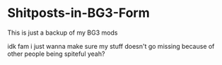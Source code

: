 # Shitposts-in-BG3-Form
This is just a backup of my BG3 mods



idk fam i just wanna make sure my stuff doesn't go missing because of other people being spiteful yeah?
